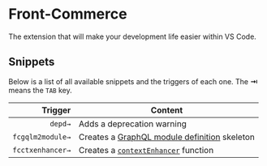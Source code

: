 # Front-Commerce

The extension that will make your development life easier within VS Code.

## Snippets

Below is a list of all available snippets and the triggers of each one. The **⇥** means the `TAB` key.

| Trigger | Content                    |
| ------: | -------------------------- |
| `depd→` | Adds a deprecation warning |
| `fcgqlm2module→` | Creates a [GraphQL module definition](https://developers.front-commerce.com/docs/reference/graphql-module-definition.html) skeleton |
| `fcctxenhancer→` | Creates a [`contextEnhancer`](https://developers.front-commerce.com/docs/reference/graphql-module-definition.html#contextEnhancer-optional) function |

